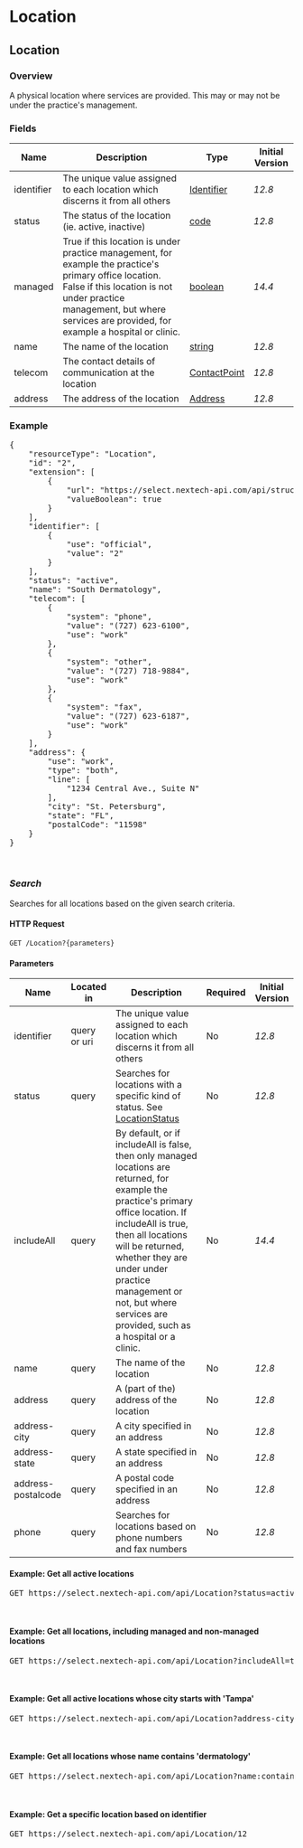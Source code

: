 # Location

## Location

### Overview
A physical location where services are provided. This may or may not be under the practice's management.

### Fields
| Name | Description | Type | Initial Version |
| ---- | ----------- | ---- | --------------- |
| identifier | The unique value assigned to each location which discerns it from all others | [Identifier](https://www.hl7.org/fhir/datatypes.html#Identifier) | _12.8_ |
| status | The status of the location (ie. active, inactive) | [code](https://www.hl7.org/fhir/datatypes.html#code) | _12.8_ |
| managed | True if this location is under practice management, for example the practice's primary office location. False if this location is not under practice management, but where services are provided, for example a hospital or clinic. | [boolean](https://www.hl7.org/fhir/datatypes.html#boolean) | _14.4_ |
| name | The name of the location | [string](https://www.hl7.org/fhir/datatypes.html#string) | _12.8_ |
| telecom | The contact details of communication at the location | [ContactPoint](https://www.hl7.org/fhir/datatypes.html#ContactPoint) | _12.8_ |
| address | The address of the location | [Address](https://www.hl7.org/fhir/datatypes.html#Address) | _12.8_ |

### Example
<pre class="center-column">
{
    "resourceType": "Location",
    "id": "2",
    "extension": [
        {
            "url": "https://select.nextech-api.com/api/structuredefinition/managed",
            "valueBoolean": true
        }
    ],
    "identifier": [
        {
            "use": "official",
            "value": "2"
        }
    ],
    "status": "active",
    "name": "South Dermatology",
    "telecom": [
        {
            "system": "phone",
            "value": "(727) 623-6100",
            "use": "work"
        },
        {
            "system": "other",
            "value": "(727) 718-9884",
            "use": "work"
        },
        {
            "system": "fax",
            "value": "(727) 623-6187",
            "use": "work"
        }
    ],
    "address": {
        "use": "work",
        "type": "both",
        "line": [
            "1234 Central Ave., Suite N"
        ],
        "city": "St. Petersburg",
        "state": "FL",
        "postalCode": "11598"
    }
}
</pre>
&nbsp;

### *Search*
Searches for all locations based on the given search criteria.

#### HTTP Request 
`GET /Location?{parameters}`

#### Parameters
| Name | Located in | Description | Required | Initial Version |
| ---- | ---------- | ----------- | -------- | --------------- |
| identifier | query or uri | The unique value assigned to each location which discerns it from all others |  No | _12.8_ |
| status | query | Searches for locations with a specific kind of status. See [LocationStatus](https://www.hl7.org/fhir/valueset-location-status.html) | No | _12.8_ |
| includeAll | query | By default, or if includeAll is false, then only managed locations are returned, for example the practice's primary office location. If includeAll is true, then all locations will be returned, whether they are under under practice management or not, but where services are provided, such as a hospital or a clinic. | No | _14.4_ |
| name | query | The name of the location | No | _12.8_ |
| address | query | A (part of the) address of the location | No | _12.8_ |
| address-city | query | A city specified in an address | No | _12.8_ |
| address-state | query | A state specified in an address | No | _12.8_ |
| address-postalcode | query | A postal code specified in an address | No | _12.8_ |
| phone | query | Searches for locations based on phone numbers and fax numbers | No | _12.8_ |

#### Example: Get all active locations

<pre class="center-column">
GET https://select.nextech-api.com/api/Location?status=active
</pre>
&nbsp;

#### Example: Get all locations, including managed and non-managed locations

<pre class="center-column">
GET https://select.nextech-api.com/api/Location?includeAll=true
</pre>
&nbsp;

#### Example: Get all active locations whose city starts with 'Tampa'

<pre class="center-column">
GET https://select.nextech-api.com/api/Location?address-city=Tampa&status=active
</pre>
&nbsp;

#### Example: Get all locations whose name contains 'dermatology'

<pre class="center-column">
GET https://select.nextech-api.com/api/Location?name:contains=dermatology
</pre>
&nbsp;

#### Example: Get a specific location based on identifier

<pre class="center-column">
GET https://select.nextech-api.com/api/Location/12
</pre>
&nbsp;
